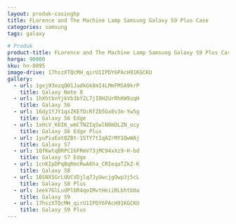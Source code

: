 ```yaml
---
layout: produk-casinghp
title: FLorence and The Machine Lamp Samsung Galaxy S9 Plus Case
categories: samsung
tags: galaxy

# Produk
product-title: FLorence and The Machine Lamp Samsung Galaxy S9 Plus Case
harga: 90000
sku: hn-0895
image-drive: 17hszXTQcMH_qirU1IPDY6PAcH91KGCKU
gallery:
  - url: 1gxj93ezqQO1JadkGk8mI4LMmFMSA9krP
    title: Galaxy Note 8
  - url: 1hXhtbnYjkVb3bY2L7jIOH2UrRhKW9zqH
    title: Galaxy S6
  - url: 16dy1YJY1qxZKEfDcRfZb5Gx0v3m-Yw5g
    title: Galaxy S6 Edge
  - url: 1xHcV_K0IK_wmCTNZIqSwlN0mDLZN_ocy
    title: Galaxy S6 Edge Plus
  - url: 1yuPiuEatQZBt-15TY7tIqAZrMY1QwWAj
    title: Galaxy S7
  - url: 1QfKwtqBRPCI6FRmV73jMC94xXz9-H-bd
    title: Galaxy S7 Edge
  - url: 1cnKIpDPqBqRmcRwA6ha_CRIeqaTZkZ-K
    title: Galaxy S8
  - url: 1BSNX5GrLUUCVDjlq7JyUwcjgOwp3j5cL
    title: Galaxy S8 Plus
  - url: 1eek7GlLudPlbR4qoIMvtHeiiRLbhtb0a
    title: Galaxy S9
  - url: 17hszXTQcMH_qirU1IPDY6PAcH91KGCKU
    title: Galaxy S9 Plus
---
```

